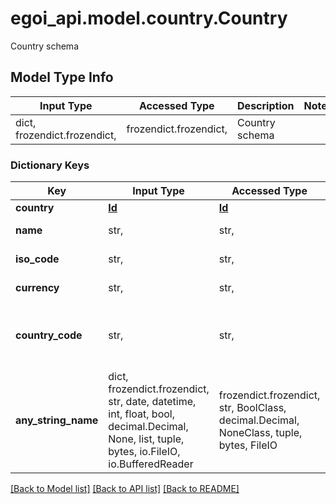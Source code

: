 # egoi_api.model.country.Country

Country schema

## Model Type Info
Input Type | Accessed Type | Description | Notes
------------ | ------------- | ------------- | -------------
dict, frozendict.frozendict,  | frozendict.frozendict,  | Country schema | 

### Dictionary Keys
Key | Input Type | Accessed Type | Description | Notes
------------ | ------------- | ------------- | ------------- | -------------
**country** | [**Id**](Id.md) | [**Id**](Id.md) |  | [optional] 
**name** | str,  | str,  | Name of the country | [optional] 
**iso_code** | str,  | str,  | ISO code of the country | [optional] 
**currency** | str,  | str,  | Currency of the country | [optional] 
**country_code** | str,  | str,  | Country code to be used in phone numbers | [optional] 
**any_string_name** | dict, frozendict.frozendict, str, date, datetime, int, float, bool, decimal.Decimal, None, list, tuple, bytes, io.FileIO, io.BufferedReader | frozendict.frozendict, str, BoolClass, decimal.Decimal, NoneClass, tuple, bytes, FileIO | any string name can be used but the value must be the correct type | [optional]

[[Back to Model list]](../../README.md#documentation-for-models) [[Back to API list]](../../README.md#documentation-for-api-endpoints) [[Back to README]](../../README.md)

